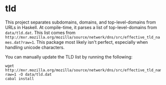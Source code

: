 tld
===

This project separates subdomains, domains, and top-level-domains from URLs in Haskell. 
At compile-time, it parses a list of top-level-domains from `data/tld.dat`. 
This list comes from `http://mxr.mozilla.org/mozilla/source/netwerk/dns/src/effective_tld_names.dat?raw=1`. 
This package most likely isn't perfect, especially when handling unicode characters. 

You can manually update the TLD list by running the following:

	wget http://mxr.mozilla.org/mozilla/source/netwerk/dns/src/effective_tld_names.dat?raw=1 -O data/tld.dat
	cabal install
